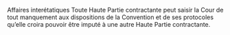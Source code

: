Affaires interétatiques
Toute Haute Partie contractante peut saisir la Cour de tout
manquement aux dispositions de la Convention et de ses
protocoles qu’elle croira pouvoir être imputé à une autre Haute
Partie contractante.